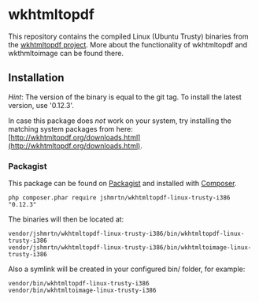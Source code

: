 wkhtmltopdf
================

This repository contains the compiled Linux (Ubuntu Trusty) binaries from the [wkhtmltopdf project](http://wkhtmltopdf.org/).
More about the functionality of wkhtmltopdf and wkthmltoimage can be found there.

## Installation

_Hint_:
The version of the binary is equal to the git tag.
To install the latest version, use '0.12.3'.

In case this package does _not_ work on your system, try installing the matching system packages from here: [http://wkhtmltopdf.org/downloads.html](http://wkhtmltopdf.org/downloads.html).

### Packagist

This package can be found on [Packagist](http://packagist.org) and installed with [Composer](https://getcomposer.org/).

    php composer.phar require jshmrtn/wkhtmltopdf-linux-trusty-i386 "0.12.3"

The binaries will then be located at:

    vendor/jshmrtn/wkhtmltopdf-linux-trusty-i386/bin/wkhtmltopdf-linux-trusty-i386
    vendor/jshmrtn/wkhtmltopdf-linux-trusty-i386/bin/wkhtmltoimage-linux-trusty-i386

Also a symlink will be created in your configured bin/ folder, for example:

    vendor/bin/wkhtmltopdf-linux-trusty-i386
    vendor/bin/wkhtmltoimage-linux-trusty-i386
